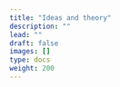 ```yaml
---
title: "Ideas and theory"
description: ""
lead: ""
draft: false
images: []
type: docs
weight: 200
---
```

